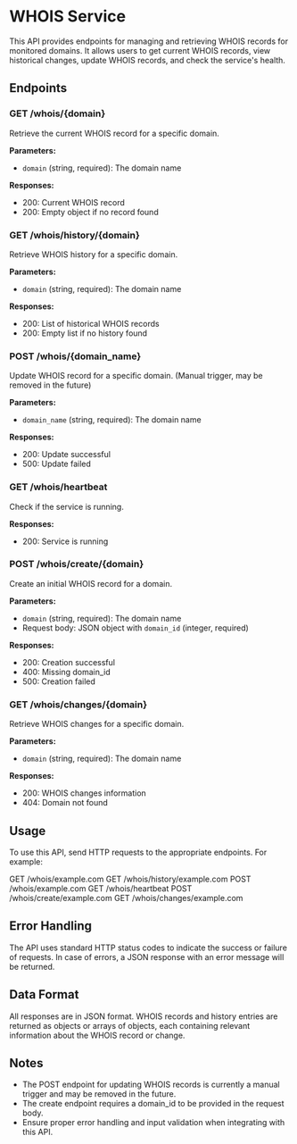 # WHOIS Service

This API provides endpoints for managing and retrieving WHOIS records for monitored domains. It allows users to get current WHOIS records, view historical changes, update WHOIS records, and check the service's health.

## Endpoints

### GET /whois/{domain}
Retrieve the current WHOIS record for a specific domain.

**Parameters:**
- `domain` (string, required): The domain name

**Responses:**
- 200: Current WHOIS record
- 200: Empty object if no record found

### GET /whois/history/{domain}
Retrieve WHOIS history for a specific domain.

**Parameters:**
- `domain` (string, required): The domain name

**Responses:**
- 200: List of historical WHOIS records
- 200: Empty list if no history found

### POST /whois/{domain_name}
Update WHOIS record for a specific domain. (Manual trigger, may be removed in the future)

**Parameters:**
- `domain_name` (string, required): The domain name

**Responses:**
- 200: Update successful
- 500: Update failed

### GET /whois/heartbeat
Check if the service is running.

**Responses:**
- 200: Service is running

### POST /whois/create/{domain}
Create an initial WHOIS record for a domain.

**Parameters:**
- `domain` (string, required): The domain name
- Request body: JSON object with `domain_id` (integer, required)

**Responses:**
- 200: Creation successful
- 400: Missing domain_id
- 500: Creation failed

### GET /whois/changes/{domain}
Retrieve WHOIS changes for a specific domain.

**Parameters:**
- `domain` (string, required): The domain name

**Responses:**
- 200: WHOIS changes information
- 404: Domain not found

## Usage

To use this API, send HTTP requests to the appropriate endpoints. For example:

GET /whois/example.com
GET /whois/history/example.com
POST /whois/example.com
GET /whois/heartbeat
POST /whois/create/example.com
GET /whois/changes/example.com

## Error Handling

The API uses standard HTTP status codes to indicate the success or failure of requests. In case of errors, a JSON response with an error message will be returned.

## Data Format

All responses are in JSON format. WHOIS records and history entries are returned as objects or arrays of objects, each containing relevant information about the WHOIS record or change.

## Notes

- The POST endpoint for updating WHOIS records is currently a manual trigger and may be removed in the future.
- The create endpoint requires a domain_id to be provided in the request body.
- Ensure proper error handling and input validation when integrating with this API.